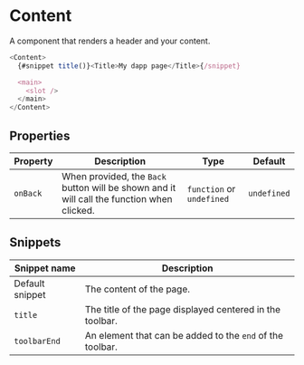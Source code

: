 # Content

A component that renders a header and your content.

```javascript
<Content>
  {#snippet title()}<Title>My dapp page</Title>{/snippet}

  <main>
    <slot />
  </main>
</Content>
```

## Properties

| Property | Description                                                                                | Type                      | Default     |
| -------- | ------------------------------------------------------------------------------------------ | ------------------------- | ----------- |
| `onBack` | When provided, the `Back` button will be shown and it will call the function when clicked. | `function` or `undefined` | `undefined` |

## Snippets

| Snippet name    | Description                                               |
| --------------- | --------------------------------------------------------- |
| Default snippet | The content of the page.                                  |
| `title`         | The title of the page displayed centered in the toolbar.  |
| `toolbarEnd`    | An element that can be added to the `end` of the toolbar. |

